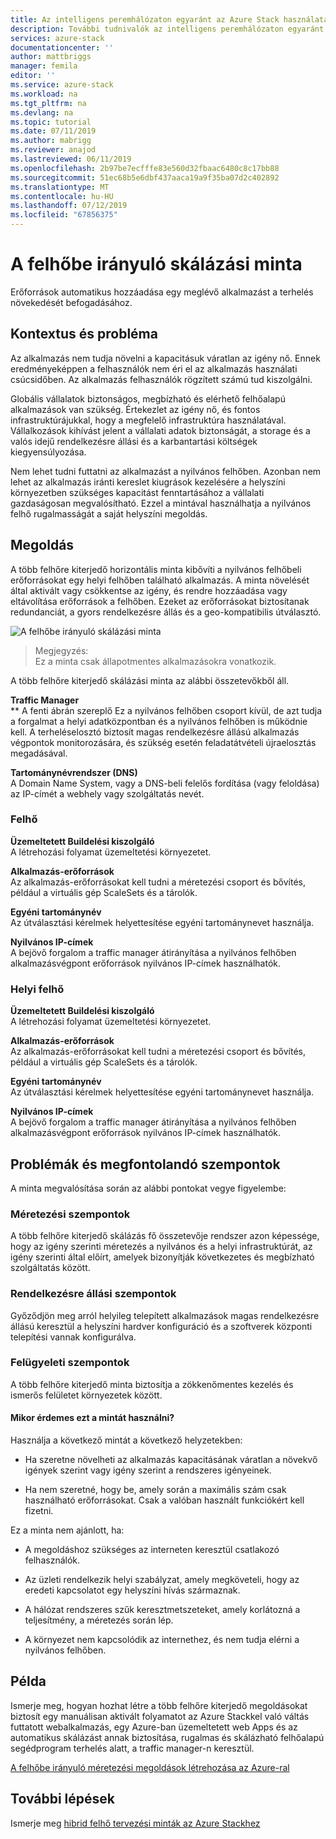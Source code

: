 ```yaml
---
title: Az intelligens peremhálózaton egyaránt az Azure Stack használatával több felhőre kiterjedő méretezési mintája |} A Microsoft Docs
description: További tudnivalók az intelligens peremhálózaton egyaránt az Azure Stack a több felhőre kiterjedő méretezési mintája
services: azure-stack
documentationcenter: ''
author: mattbriggs
manager: femila
editor: ''
ms.service: azure-stack
ms.workload: na
ms.tgt_pltfrm: na
ms.devlang: na
ms.topic: tutorial
ms.date: 07/11/2019
ms.author: mabrigg
ms.reviewer: anajod
ms.lastreviewed: 06/11/2019
ms.openlocfilehash: 2b97be7ecfffe83e560d32fbaac6480c8c17bb88
ms.sourcegitcommit: 51ec68b5e6dbf437aaca19a9f35ba07d2c402892
ms.translationtype: MT
ms.contentlocale: hu-HU
ms.lasthandoff: 07/12/2019
ms.locfileid: "67856375"
---
```

# <a name="cross-cloud-scaling-pattern"></a>A felhőbe irányuló skálázási minta

Erőforrások automatikus hozzáadása egy meglévő alkalmazást a terhelés növekedését befogadásához.

## <a name="context-and-problem"></a>Kontextus és probléma

Az alkalmazás nem tudja növelni a kapacitásuk váratlan az igény nő. Ennek eredményeképpen a felhasználók nem éri el az alkalmazás használati csúcsidőben. Az alkalmazás felhasználók rögzített számú tud kiszolgálni.

Globális vállalatok biztonságos, megbízható és elérhető felhőalapú alkalmazások van szükség. Értekezlet az igény nő, és fontos infrastruktúrájukkal, hogy a megfelelő infrastruktúra használatával. Vállalkozások kihívást jelent a vállalati adatok biztonságát, a storage és a valós idejű rendelkezésre állási és a karbantartási költségek kiegyensúlyozása.

Nem lehet tudni futtatni az alkalmazást a nyilvános felhőben. Azonban nem lehet az alkalmazás iránti kereslet kiugrások kezelésére a helyszíni környezetben szükséges kapacitást fenntartásához a vállalati gazdaságosan megvalósítható. Ezzel a mintával használhatja a nyilvános felhő rugalmasságát a saját helyszíni megoldás.

## <a name="solution"></a>Megoldás

A több felhőre kiterjedő horizontális minta kibővíti a nyilvános felhőbeli erőforrásokat egy helyi felhőben található alkalmazás. A minta növelését által aktivált vagy csökkentse az igény, és rendre hozzáadása vagy eltávolítása erőforrások a felhőben. Ezeket az erőforrásokat biztosítanak redundanciát, a gyors rendelkezésre állás és a geo-kompatibilis útválasztó.

![A felhőbe irányuló skálázási minta](media/azure-stack-edge-pattern-cross-cloud-scaling/cross-cloud-scaling.png)

> Megjegyzés:  
> Ez a minta csak állapotmentes alkalmazásokra vonatkozik.

A több felhőre kiterjedő skálázási minta az alábbi összetevőkből áll.

**Traffic Manager**  
** A fenti ábrán szereplő Ez a nyilvános felhőben csoport kívül, de azt tudja a forgalmat a helyi adatközpontban és a nyilvános felhőben is működnie kell. A terheléselosztó biztosít magas rendelkezésre állású alkalmazás végpontok monitorozására, és szükség esetén feladatátvételi újraelosztás megadásával.

**Tartománynévrendszer (DNS)**  
A Domain Name System, vagy a DNS-beli felelős fordítása (vagy feloldása) az IP-címét a webhely vagy szolgáltatás nevét.

### <a name="cloud"></a>Felhő

**Üzemeltetett Buildelési kiszolgáló**  
A létrehozási folyamat üzemeltetési környezetet.

**Alkalmazás-erőforrások**  
Az alkalmazás-erőforrásokat kell tudni a méretezési csoport és bővítés, például a virtuális gép ScaleSets és a tárolók.

**Egyéni tartománynév**  
Az útválasztási kérelmek helyettesítése egyéni tartománynevet használja.

**Nyilvános IP-címek**  
A bejövő forgalom a traffic manager átirányítása a nyilvános felhőben alkalmazásvégpont erőforrások nyilvános IP-címek használhatók.  

### <a name="local-cloud"></a>Helyi felhő

**Üzemeltetett Buildelési kiszolgáló**  
A létrehozási folyamat üzemeltetési környezetet.

**Alkalmazás-erőforrások**  
Az alkalmazás-erőforrásokat kell tudni a méretezési csoport és bővítés, például a virtuális gép ScaleSets és a tárolók.

**Egyéni tartománynév**  
Az útválasztási kérelmek helyettesítése egyéni tartománynevet használja.

**Nyilvános IP-címek**  
A bejövő forgalom a traffic manager átirányítása a nyilvános felhőben alkalmazásvégpont erőforrások nyilvános IP-címek használhatók. 

## <a name="issues-and-considerations"></a>Problémák és megfontolandó szempontok


A minta megvalósítása során az alábbi pontokat vegye figyelembe:

### <a name="scalability-considerations"></a>Méretezési szempontok

A több felhőre kiterjedő skálázás fő összetevője rendszer azon képessége, hogy az igény szerinti méretezés a nyilvános és a helyi infrastruktúrát, az igény szerinti által előírt, amelyek bizonyítják következetes és megbízható szolgáltatás között.

### <a name="availability-considerations"></a>Rendelkezésre állási szempontok

Győződjön meg arról helyileg telepített alkalmazások magas rendelkezésre állású keresztül a helyszíni hardver konfiguráció és a szoftverek központi telepítési vannak konfigurálva.

### <a name="manageability-considerations"></a>Felügyeleti szempontok

A több felhőre kiterjedő minta biztosítja a zökkenőmentes kezelés és ismerős felületet környezetek között.

#### <a name="when-to-use-this-pattern"></a>Mikor érdemes ezt a mintát használni?

Használja a következő mintát a következő helyzetekben:

-   Ha szeretne növelheti az alkalmazás kapacitásának váratlan a növekvő igények szerint vagy igény szerint a rendszeres igényeinek.

-   Ha nem szeretné, hogy be, amely során a maximális szám csak használható erőforrásokat. Csak a valóban használt funkciókért kell fizetni.

Ez a minta nem ajánlott, ha:

-   A megoldáshoz szükséges az interneten keresztül csatlakozó felhasználók.

-   Az üzleti rendelkezik helyi szabályzat, amely megköveteli, hogy az eredeti kapcsolatot egy helyszíni hívás származnak.

-   A hálózat rendszeres szűk keresztmetszeteket, amely korlátozná a teljesítmény, a méretezés során lép.

-   A környezet nem kapcsolódik az internethez, és nem tudja elérni a nyilvános felhőben.

## <a name="example"></a>Példa

Ismerje meg, hogyan hozhat létre a több felhőre kiterjedő megoldásokat biztosít egy manuálisan aktivált folyamatot az Azure Stackkel való váltás futtatott webalkalmazás, egy Azure-ban üzemeltetett web Apps és az automatikus skálázást annak biztosítása, rugalmas és skálázható felhőalapú segédprogram terhelés alatt, a traffic manager-n keresztül.

[A felhőbe irányuló méretezési megoldások létrehozása az Azure-ral](https://docs.microsoft.com/azure/azure-stack/user/azure-stack-solution-cloud-burst)

## <a name="next-steps"></a>További lépések

Ismerje meg [hibrid felhő tervezési minták az Azure Stackhez](azure-stack-edge-pattern-overview.md)
